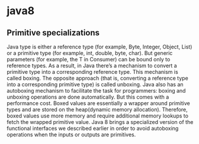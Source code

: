 # java8
## Primitive specializations 
Java type is either a reference type (for example, Byte, Integer, Object, List) or a primitive type (for example, int, double, byte, char). But generic parameters (for example, the T in Consumer<T>) can be bound only to reference types. As a result, in Java there’s a mechanism to convert a primitive type into a corresponding reference type. This mechanism is called boxing. The opposite approach (that is, converting a reference type into a corresponding primitive type) is called unboxing. Java also has an autoboxing mechanism to facilitate the task for programmers: boxing and unboxing operations are done automatically.
But this comes with a performance cost. Boxed values are essentially a wrapper around primitive types and are stored on the heap(dynamic memory allocation). Therefore, boxed values use more memory and require additional memory lookups to fetch the wrapped primitive value.
Java 8 brings a specialized version of the functional interfaces we described earlier in order to avoid autoboxing operations when the inputs or outputs are primitives.
